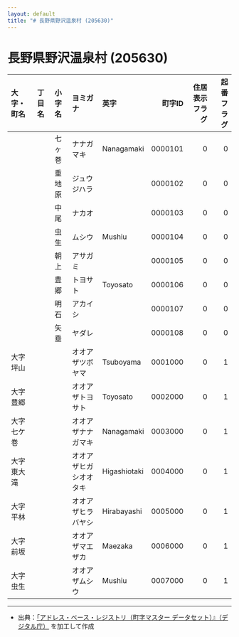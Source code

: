 ```yaml
---
layout: default
title: "# 長野県野沢温泉村 (205630)"
---
```


# 長野県野沢温泉村 (205630)

| 大字・町名 | 丁目名 | 小字名 | ヨミガナ | 英字 | 町字ID | 住居表示フラグ | 起番フラグ |
|:--------|:------|:------|:-----------------|:---------------------|--------:|----------:|--------:|
|  |  | 七ヶ巻 | ナナガマキ | Nanagamaki | 0000101 | 0 | 0 |
|  |  | 重地原 | ジュウジハラ |  | 0000102 | 0 | 0 |
|  |  | 中尾 | ナカオ |  | 0000103 | 0 | 0 |
|  |  | 虫生 | ムシウ | Mushiu | 0000104 | 0 | 0 |
|  |  | 朝上 | アサガミ |  | 0000105 | 0 | 0 |
|  |  | 豊郷 | トヨサト | Toyosato | 0000106 | 0 | 0 |
|  |  | 明石 | アカイシ |  | 0000107 | 0 | 0 |
|  |  | 矢垂 | ヤダレ |  | 0000108 | 0 | 0 |
| 大字坪山 |  |  | オオアザツボヤマ | Tsuboyama | 0001000 | 0 | 1 |
| 大字豊郷 |  |  | オオアザトヨサト | Toyosato | 0002000 | 0 | 1 |
| 大字七ケ巻 |  |  | オオアザナナガマキ | Nanagamaki | 0003000 | 0 | 1 |
| 大字東大滝 |  |  | オオアザヒガシオオタキ | Higashiotaki | 0004000 | 0 | 1 |
| 大字平林 |  |  | オオアザヒラバヤシ | Hirabayashi | 0005000 | 0 | 1 |
| 大字前坂 |  |  | オオアザマエザカ | Maezaka | 0006000 | 0 | 1 |
| 大字虫生 |  |  | オオアザムシウ | Mushiu | 0007000 | 0 | 1 |

---

- 出典：[「アドレス・ベース・レジストリ（町字マスター データセット）』（デジタル庁）](https://www.digital.go.jp/policies/base_registry_address/) を加工して作成